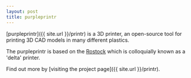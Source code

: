 ```yaml
---
layout: post
title: purpleprintr
---
```


[purpleprintr]({{ site.url }}/printr) is a 3D printer, an open-source tool for printing 3D CAD models in many different plastics. 

The purpleprintr is based on the [Rostock](http://reprap.org/wiki/Kossel) which is colloquially known as a 'delta' printer.

Find out more by [visiting the project page]({{ site.url }}/printr).